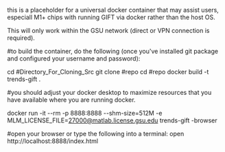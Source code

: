 this is a placeholder for a universal docker container that may assist users, especiall M1+ chips with running GIFT via docker rather than the host OS.

This will only work within the GSU network (direct or VPN connection is required).

#to build the container, do the following (once you've installed git package and configured your username and password):

cd #Directory_For_Cloning_Src
git clone #repo 
cd #repo
docker build -t trends-gift .

#you should adjust your docker desktop to maximize resources that you have available where you are running docker.

docker run -it --rm -p 8888:8888 --shm-size=512M -e MLM_LICENSE_FILE=27000@matlab.license.gsu.edu trends-gift -browser

#open your browser or type the following into a terminal: 
  open http://localhost:8888/index.html

